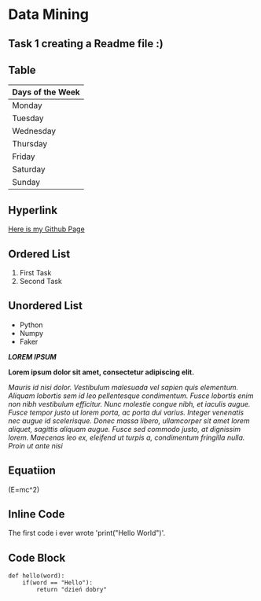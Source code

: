 # Data Mining 
## Task 1 creating a Readme file :)

## Table
|Days of the Week|
|-------------|
| Monday      | 
| Tuesday     | 
| Wednesday   | 
| Thursday    | 
| Friday      | 
| Saturday    | 
| Sunday      |

## Hyperlink
[Here is my Github Page](https://github.com/zeynep-u)

## Ordered List
1. First Task
2. Second Task

## Unordered List

* Python
* Numpy
* Faker



***LOREM IPSUM***

**Lorem ipsum dolor sit amet, consectetur adipiscing elit.**

 *Mauris id nisi dolor. Vestibulum malesuada vel sapien quis elementum. Aliquam lobortis sem id leo pellentesque condimentum. Fusce lobortis enim non nibh vestibulum efficitur. Nunc molestie congue nibh, et iaculis augue. Fusce tempor justo ut lorem porta, ac porta dui varius. Integer venenatis nec augue id scelerisque. Donec massa libero, ullamcorper sit amet lorem aliquet, sagittis aliquam augue. Fusce sed commodo justo, at dignissim lorem. Maecenas leo ex, eleifend ut turpis a, condimentum fringilla nulla. Proin ut ante nisi*

## Equatiion
\(E=mc^2\)


## Inline Code
The first code i ever wrote 'print("Hello World")'.

## Code Block

```
def hello(word):
    if(word == "Hello"):
        return "dzień dobry"
```

